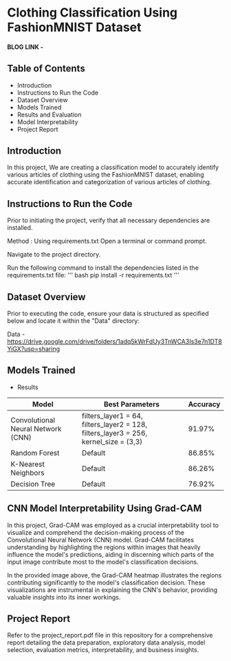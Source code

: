 # Clothing Classification Using FashionMNIST Dataset

#### BLOG LINK - 

## Table of Contents
- Introduction
- Instructions to Run the Code
- Dataset Overview
- Models Trained
- Results and Evaluation 
- Model Interpretability 
- Project Report


## Introduction
In this project, We are creating a classification model to accurately identify various articles of clothing using the FashionMNIST dataset, enabling accurate identification and categorization of various articles of clothing.

##  Instructions to Run the Code

Prior to initiating the project, verify that all necessary dependencies are installed.

Method : Using requirements.txt
Open a terminal or command prompt.

Navigate to the project directory.

Run the following command to install the dependencies listed in the requirements.txt file:
'''
bash
    pip install -r requirements.txt
'''

##  Dataset Overview

Prior to executing the code, ensure your data is structured as specified below and locate it within the "Data" directory:

Data - https://drive.google.com/drive/folders/1adq5kWrFdUy3TnWCA3Is3e7n1DT8YiGX?usp=sharing

## Models Trained 

- Results 


| Model                 | Best Parameters                           | Accuracy |
|-----------------------|-------------------------------------------|----------|
| Convolutional Neural Network (CNN) | filters_layer1 = 64, filters_layer2 = 128, filters_layer3 = 256, kernel_size = (3,3)  | 91.97%   |
| Random Forest         | Default        | 86.85%   |
| K-Nearest Neighbors   | Default        | 86.26%   |
| Decision Tree         | Default        | 76.92%   |



##  CNN Model Interpretability Using Grad-CAM

In this project, Grad-CAM was employed as a crucial interpretability tool to visualize and comprehend the decision-making process of the Convolutional Neural Network (CNN) model. Grad-CAM facilitates understanding by highlighting the regions within images that heavily influence the model's predictions, aiding in discerning which parts of the input image contribute most to the model's classification decisions.



In the provided image above, the Grad-CAM heatmap illustrates the regions contributing significantly to the model's classification decision. These visualizations are instrumental in explaining the CNN's behavior, providing valuable insights into its inner workings.



## Project Report 

Refer to the project_report.pdf file in this repository for a comprehensive report detailing the data preparation, exploratory data analysis, model selection, evaluation metrics, interpretability, and business insights.

